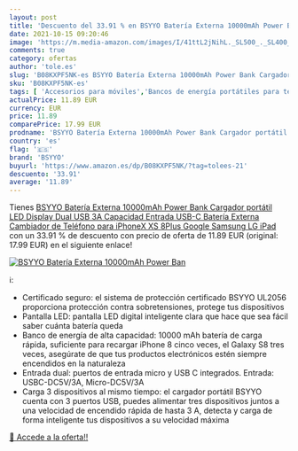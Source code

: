 ```yaml
---
layout: post
title: 'Descuento del 33.91 % en BSYYO Batería Externa 10000mAh Power Ban'
date: 2021-10-15 09:20:46
image: 'https://m.media-amazon.com/images/I/41ttL2jNihL._SL500_._SL400_.jpg'
comments: true
category: ofertas
author: 'tole.es'
slug: 'B08KXPF5NK-es BSYYO Batería Externa 10000mAh Power Bank Cargador...'
sku: 'B08KXPF5NK-es'
tags: [ 'Accesorios para móviles','Bancos de energía portátiles para teléfonos móviles','Cargadores para móviles','Comunicación móvil y accesorios','Electrónica','bsyyo','ipad', ]
actualPrice: 11.89 EUR
currency: EUR
price: 11.89
comparePrice: 17.99 EUR
prodname: 'BSYYO Batería Externa 10000mAh Power Bank Cargador portátil LED Display Dual USB 3A Capacidad Entrada USB-C Batería Externa Cambiador de Teléfono para iPhoneX XS 8Plus Google Samsung LG iPad'
country: 'es'
flag: '🇪🇸'
brand: 'BSYYO'
buyurl: 'https://www.amazon.es/dp/B08KXPF5NK/?tag=tolees-21'
descuento: '33.91'
average: '11.89'
---
```


Tienes [BSYYO Batería Externa 10000mAh Power Bank Cargador portátil LED Display Dual USB 3A Capacidad Entrada USB-C Batería Externa Cambiador de Teléfono para iPhoneX XS 8Plus Google Samsung LG iPad](https://www.amazon.es/dp/B08KXPF5NK/?tag=tolees-21) con un 33.91 % de descuento con precio de oferta de 11.89 EUR (original: 17.99 EUR) en el siguiente enlace!

[![BSYYO Batería Externa 10000mAh Power Ban](https://m.media-amazon.com/images/I/41ttL2jNihL._SL500_._SL400_.jpg)](https://www.amazon.es/dp/B08KXPF5NK/?tag=tolees-21)

ℹ️:

- Certificado seguro: el sistema de protección certificado BSYYO UL2056 proporciona protección contra sobretensiones, protege tus dispositivos
- Pantalla LED: pantalla LED digital inteligente clara que hace que sea fácil saber cuánta batería queda
- Banco de energía de alta capacidad: 10000 mAh batería de carga rápida, suficiente para recargar iPhone 8 cinco veces, el Galaxy S8 tres veces, asegúrate de que tus productos electrónicos estén siempre encendidos en la naturaleza
- Entrada dual: puertos de entrada micro y USB C integrados. Entrada: USBC-DC5V/3A, Micro-DC5V/3A
- Carga 3 dispositivos al mismo tiempo: el cargador portátil BSYYO cuenta con 3 puertos USB, puedes alimentar tres dispositivos juntos a una velocidad de encendido rápida de hasta 3 A, detecta y carga de forma inteligente tus dispositivos a su velocidad máxima

[🛒 Accede a la oferta!!](https://www.amazon.es/dp/B08KXPF5NK/?tag=tolees-21)
